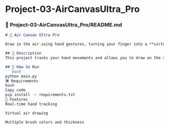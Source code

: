 # Project-03-AirCanvasUltra_Pro
### 📝 **Project-03-AirCanvasUltra_Pro/README.md**
```markdown
# 🎨 Air Canvas Ultra Pro

Draw in the air using hand gestures, turning your finger into a **virtual paintbrush**.

## 📌 Description
This project tracks your hand movements and allows you to draw on the screen without touching a mouse or pen.

## 🚀 How to Run
```bash
python main.py
🛠 Requirements
bash
Copy code
pip install -r requirements.txt
🎯 Features
Real-time hand tracking

Virtual air drawing

Multiple brush colors and thickness